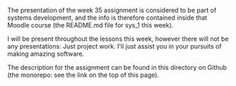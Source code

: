 The presentation of the week 35 assignment is considered to be part of systems development, and the info is therefore contained inside that Moodle course (the README.md file for sys_1 this week).

I will be present throughout the lessons this week, however there will not be any presentations: Just project work. I'll just assist you in your pursuits of making amazing software.

The description for the assignment can be found in this directory on Github (the monorepo: see the link on the top of this page).